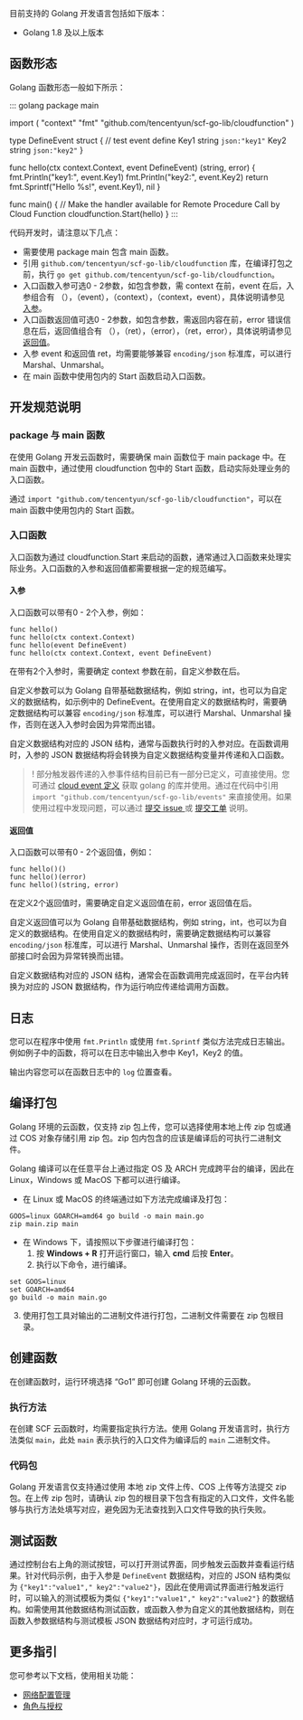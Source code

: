目前支持的 Golang 开发语言包括如下版本：
* Golang 1.8 及以上版本


## 函数形态

Golang 函数形态一般如下所示：

<dx-codeblock>
:::  golang
package main
  
import (
	"context"
	"fmt"
	"github.com/tencentyun/scf-go-lib/cloudfunction"
)
  
type DefineEvent struct {
	// test event define
	Key1 string `json:"key1"`
	Key2 string `json:"key2"`
}
  
func hello(ctx context.Context, event DefineEvent) (string, error) {
	fmt.Println("key1:", event.Key1)
	fmt.Println("key2:", event.Key2)
	return fmt.Sprintf("Hello %s!", event.Key1), nil
}
  
func main() {
	// Make the handler available for Remote Procedure Call by Cloud Function
	cloudfunction.Start(hello)
}
:::
</dx-codeblock>

代码开发时，请注意以下几点：

- 需要使用 package main 包含 main 函数。
- 引用 `github.com/tencentyun/scf-go-lib/cloudfunction` 库，在编译打包之前，执行 `go get github.com/tencentyun/scf-go-lib/cloudfunction`。
- 入口函数入参可选0 - 2参数，如包含参数，需 context 在前，event 在后，入参组合有 （），（event），（context），（context，event），具体说明请参见 [入参](#Participation)。
- 入口函数返回值可选0 - 2参数，如包含参数，需返回内容在前，error 错误信息在后，返回值组合有 （），（ret），（error），（ret，error），具体说明请参见 [返回值](#ReturnValue)。
- 入参 event 和返回值 ret，均需要能够兼容 `encoding/json` 标准库，可以进行 Marshal、Unmarshal。
- 在 main 函数中使用包内的 Start 函数启动入口函数。


## 开发规范说明

### package 与 main 函数

在使用 Golang 开发云函数时，需要确保 main 函数位于 main package 中。在 main 函数中，通过使用 cloudfunction 包中的 Start 函数，启动实际处理业务的入口函数。

通过 `import "github.com/tencentyun/scf-go-lib/cloudfunction"`，可以在 main 函数中使用包内的 Start 函数。

### 入口函数

入口函数为通过 cloudfunction.Start 来启动的函数，通常通过入口函数来处理实际业务。入口函数的入参和返回值都需要根据一定的规范编写。

[](id:Participation)
#### 入参

入口函数可以带有0 - 2个入参，例如：

```
func hello()
func hello(ctx context.Context)
func hello(event DefineEvent)
func hello(ctx context.Context, event DefineEvent)
```

在带有2个入参时，需要确定 context 参数在前，自定义参数在后。

自定义参数可以为 Golang 自带基础数据结构，例如 string，int，也可以为自定义的数据结构，如示例中的 DefineEvent。在使用自定义的数据结构时，需要确定数据结构可以兼容 `encoding/json` 标准库，可以进行 Marshal、Unmarshal 操作，否则在送入入参时会因为异常而出错。

自定义数据结构对应的 JSON 结构，通常与函数执行时的入参对应。在函数调用时，入参的 JSON 数据结构将会转换为自定义数据结构变量并传递和入口函数。

>! 部分触发器传递的入参事件结构目前已有一部分已定义，可直接使用。您可通过 [cloud event 定义](https://github.com/tencentyun/scf-go-lib/tree/master/events) 获取 golang 的库并使用。通过在代码中引用 `import "github.com/tencentyun/scf-go-lib/events"` 来直接使用。如果使用过程中发现问题，可以通过 [提交 issue ](https://github.com/tencentyun/scf-go-lib/issues/new) 或 [提交工单](https://console.cloud.tencent.com/workorder/category) 说明。

[](id:ReturnValue)
#### 返回值

入口函数可以带有0 - 2个返回值，例如：

```
func hello()()
func hello()(error)
func hello()(string, error)
```

在定义2个返回值时，需要确定自定义返回值在前，error 返回值在后。

自定义返回值可以为 Golang 自带基础数据结构，例如 string，int，也可以为自定义的数据结构。在使用自定义的数据结构时，需要确定数据结构可以兼容 `encoding/json` 标准库，可以进行 Marshal、Unmarshal 操作，否则在返回至外部接口时会因为异常转换而出错。

自定义数据结构对应的 JSON 结构，通常会在函数调用完成返回时，在平台内转换为对应的 JSON 数据结构，作为运行响应传递给调用方函数。

## 日志

您可以在程序中使用 `fmt.Println` 或使用 `fmt.Sprintf` 类似方法完成日志输出。例如例子中的函数，将可以在日志中输出入参中 Key1，Key2 的值。

输出内容您可以在函数日志中的 `log` 位置查看。


## 编译打包

Golang 环境的云函数，仅支持 zip 包上传，您可以选择使用本地上传 zip 包或通过 COS 对象存储引用 zip 包。zip 包内包含的应该是编译后的可执行二进制文件。

Golang 编译可以在任意平台上通过指定 OS 及 ARCH 完成跨平台的编译，因此在 Linux，Windows 或 MacOS 下都可以进行编译。

- 在 Linux 或 MacOS 的终端通过如下方法完成编译及打包：
```
GOOS=linux GOARCH=amd64 go build -o main main.go
zip main.zip main
```
- 在 Windows 下，请按照以下步骤进行编译打包：
  1. 按 **Windows + R** 打开运行窗口，输入 **cmd** 后按 **Enter**。
  2. 执行以下命令，进行编译。 
```
set GOOS=linux
set GOARCH=amd64
go build -o main main.go
```
  3. 使用打包工具对输出的二进制文件进行打包，二进制文件需要在 zip 包根目录。

## 创建函数

在创建函数时，运行环境选择 “Go1” 即可创建 Golang 环境的云函数。

### 执行方法

在创建 SCF 云函数时，均需要指定执行方法。使用 Golang 开发语言时，执行方法类似 `main`，此处 `main` 表示执行的入口文件为编译后的 `main` 二进制文件。

### 代码包

Golang 开发语言仅支持通过使用 本地 zip 文件上传、COS 上传等方法提交 zip 包。在上传 zip 包时，请确认 zip 包的根目录下包含有指定的入口文件，文件名能够与执行方法处填写对应，避免因为无法查找到入口文件导致的执行失败。


## 测试函数

通过控制台右上角的测试按钮，可以打开测试界面，同步触发云函数并查看运行结果。针对代码示例，由于入参是 `DefineEvent` 数据结构，对应的 JSON 结构类似为 `{"key1":"value1"," key2":"value2"}`，因此在使用调试界面进行触发运行时，可以输入的测试模板为类似 `{"key1":"value1"," key2":"value2"}` 的数据结构。如需使用其他数据结构测试函数，或函数入参为自定义的其他数据结构，则在函数入参数据结构与测试模板 JSON 数据结构对应时，才可运行成功。


## 更多指引
您可参考以下文档，使用相关功能：
- [网络配置管理](https://intl.cloud.tencent.com/document/product/583/38377)
- [角色与授权](https://intl.cloud.tencent.com/document/product/583/38176)
